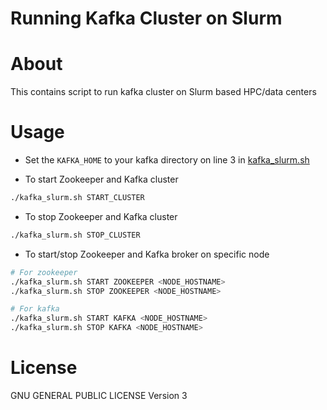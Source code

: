# Running Kafka Cluster on Slurm

# About
This contains script to run kafka cluster on Slurm based HPC/data centers


# Usage

- Set the `KAFKA_HOME` to your kafka directory on line 3 in [kafka_slurm.sh](./kafka_slurm.sh) 

- To start Zookeeper and Kafka cluster
```bash
./kafka_slurm.sh START_CLUSTER
```

- To stop Zookeeper and Kafka cluster
```bash
./kafka_slurm.sh STOP_CLUSTER
```

- To start/stop Zookeeper and Kafka broker on specific node
```bash
# For zookeeper
./kafka_slurm.sh START ZOOKEEPER <NODE_HOSTNAME>
./kafka_slurm.sh STOP ZOOKEEPER <NODE_HOSTNAME>

# For kafka
./kafka_slurm.sh START KAFKA <NODE_HOSTNAME>
./kafka_slurm.sh STOP KAFKA <NODE_HOSTNAME>
```

# License
GNU GENERAL PUBLIC LICENSE Version 3